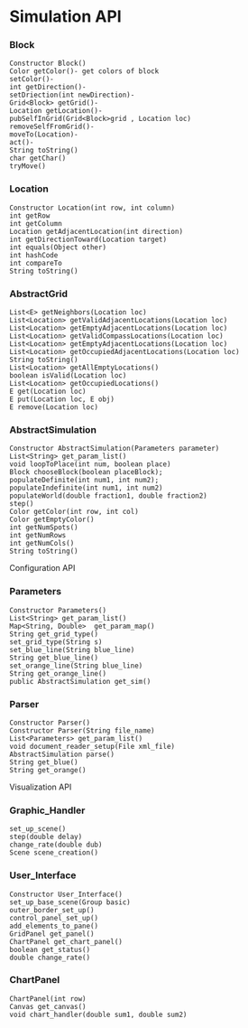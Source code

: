 # Simulation API

### Block
    Constructor Block()
    Color getColor()- get colors of block
    setColor()-
    int getDirection()-
    setDriection(int newDirection)-
    Grid<Block> getGrid()-
    Location getLocation()-
    pubSelfInGrid(Grid<Block>grid , Location loc)
    removeSelfFromGrid()-
    moveTo(Location)-
    act()-
    String toString()
    char getChar()
    tryMove()

### Location
    Constructor Location(int row, int column)
    int getRow
    int getColumn
    Location getAdjacentLocation(int direction)
    int getDirectionToward(Location target)
    int equals(Object other)
    int hashCode
    int compareTo
    String toString()
### AbstractGrid
    List<E> getNeighbors(Location loc)
    List<Location> getValidAdjacentLocations(Location loc)
    List<Location> getEmptyAdjacentLocations(Location loc)
    List<Location> getValidCompassLocations(Location loc)
    List<Location> getEmptyAdjacentLocations(Location loc)
    List<Location> getOccupiedAdjacentLocations(Location loc)
    String toString()
    List<Location> getAllEmptyLocations()
    boolean isValid(Location loc)
    List<Location> getOccupiedLocations()
    E get(Location loc)
    E put(Location loc, E obj)
    E remove(Location loc)

### AbstractSimulation
    Constructor AbstractSimulation(Parameters parameter)
    List<String> get_param_list()
    void loopToPlace(int num, boolean place)
    Block chooseBlock(boolean placeBlock);
    populateDefinite(int num1, int num2);
    populateIndefinite(int num1, int num2)
    populateWorld(double fraction1, double fraction2)
    step()
    Color getColor(int row, int col)
    Color getEmptyColor()
    int getNumSpots()
    int getNumRows
    int getNumCols()
    String toString()





Configuration API

### Parameters
    Constructor Parameters()
    List<String> get_param_list()
    Map<String, Double>  get_param_map()
    String get_grid_type()
    set_grid_type(String s)
    set_blue_line(String blue_line)
    String get_blue_line()
    set_orange_line(String blue_line)
    String get_orange_line()
    public AbstractSimulation get_sim()

### Parser
    Constructor Parser()
    Constructor Parser(String file_name)
    List<Parameters> get_param_list()
    void document_reader_setup(File xml_file)
    AbstractSimulation parse()
    String get_blue()
    String get_orange()









Visualization API


### Graphic_Handler
    set_up_scene()
    step(double delay)
    change_rate(double dub)
    Scene scene_creation()

### User_Interface
    Constructor User_Interface()
    set_up_base_scene(Group basic)
    outer_border_set_up()
    control_panel_set_up()
    add_elements_to_pane()
    GridPanel get_panel()
    ChartPanel get_chart_panel()
    boolean get_status()
    double change_rate()


### ChartPanel
    ChartPanel(int row)
    Canvas get_canvas()
    void chart_handler(double sum1, double sum2)
